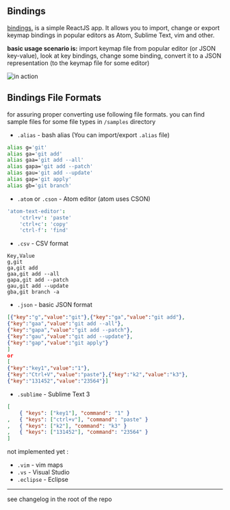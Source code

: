 ## Bindings
[bindings.](https://timadevelop.github.io/bindings/) is a simple ReactJS app.
It allows you to import, change or export keymap bindings in popular editors as Atom, Sublime Text, vim and other.

__basic usage scenario is:__ import keymap file from popular editor (or JSON key-value), look at key bindings, change some binding, convert it to a JSON representation (to the keymap file for some editor)

![in action](./samples/bindings.gif)

## Bindings File Formats

for assuring proper converting use following file formats.
you can find sample files for some file types in `/samples` directory

- `.alias` - bash alias (You can import/export `.alias` file)
```bash
alias g='git'
alias ga='git add'
alias gaa='git add --all'
alias gapa='git add --patch'
alias gau='git add --update'
alias gap='git apply'
alias gb='git branch'
```

- `.atom` or `.cson` - Atom editor (atom uses CSON)
```cson
'atom-text-editor':
	'ctrl+v': 'paste'
	'ctrl+c': 'copy'
	'ctrl-f': 'find'
```

- `.csv` - CSV format
```csv
Key,Value
g,git
ga,git add
gaa,git add --all
gapa,git add --patch
gau,git add --update
gba,git branch -a
```

- `.json` - basic JSON format
```json
[{"key":"g","value":"git"},{"key":"ga","value":"git add"},
{"key":"gaa","value":"git add --all"},
{"key":"gapa","value":"git add --patch"},
{"key":"gau","value":"git add --update"},
{"key":"gap","value":"git apply"}
]
or
[
{"key":"key1","value":"1"},
{"key":"Ctrl+V","value":"paste"},{"key":"k2","value":"k3"},
{"key":"131452","value":"23564"}]
```

- `.sublime` - Sublime Text 3
```json
[
	{ "keys": ["key1"], "command": "1" }
,	{ "keys": ["ctrl+v"], "command": "paste" }
,	{ "keys": ["k2"], "command": "k3" }
,	{ "keys": ["131452"], "command": "23564" }
]
```

not implemented yet :
- `.vim` - vim maps
- `.vs` - Visual Studio
- `.eclipse` - Eclipse

---

see changelog in the root of the repo
